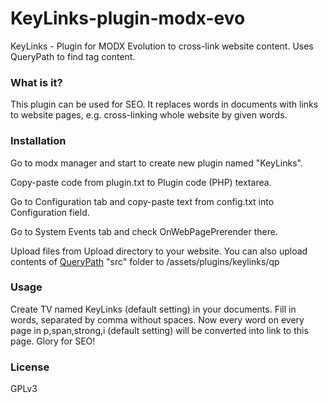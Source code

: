 KeyLinks-plugin-modx-evo
========================

KeyLinks - Plugin for MODX Evolution to cross-link website content. Uses QueryPath to find tag content.

### What is it?

This plugin can be used for SEO. It replaces words in documents with links to website pages, e.g. cross-linking whole website by given words.

### Installation

Go to modx manager and start to create new plugin named "KeyLinks".

Copy-paste code from plugin.txt to Plugin code (PHP) textarea.

Go to Configuration tab and copy-paste text from config.txt into Configuration field.

Go to System Events tab and check OnWebPagePrerender there.

Upload files from Upload directory to your website. You can also upload contents of [QueryPath](https://github.com/technosophos/querypath) "src" folder to /assets/plugins/keylinks/qp


### Usage

Create TV named KeyLinks (default setting) in your documents. Fill in words, separated by comma without spaces. Now every word on every page in p,span,strong,i (default setting) will be converted into link to this page. Glory for SEO!

### License

GPLv3
